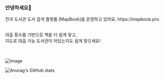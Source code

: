 ### 안녕하세요👋

<p style = "center">전국 도서관 도서 검색 플랫폼 [MapBook]을 운영하고 있어요. https://mapbook.pro</p> <br>
대출 횟수를 기반으로 책을 더 쉽게 찾고, <br>
지도로 대출 가능 도서관이 어딨는지도 쉽게 찾으세요! <br><br><br>

![image](https://github.com/InjunJo/InjunJo/assets/107255371/fcb3f190-4f2e-4401-ab7e-a62662eebd76)



![Anurag's GitHub stats](https://github-readme-stats.vercel.app/api?username=InjunJo&show_icons=true&theme=cobalt)  

<!--
**InjunJo/InjunJo** is a ✨ _special_ ✨ repository because its `README.md` (this file) appears on your GitHub profile.

Here are some ideas to get you started:

 

- 🔭 I’m currently working on ...
- 🌱 I’m currently learning ...
- 👯 I’m looking to collaborate on ...
- 🤔 I’m looking for help with ...
- 💬 Ask me about ...
- 📫 How to reach me: ...
- 😄 Pronouns: ...
- ⚡ Fun fact: ...
-->
